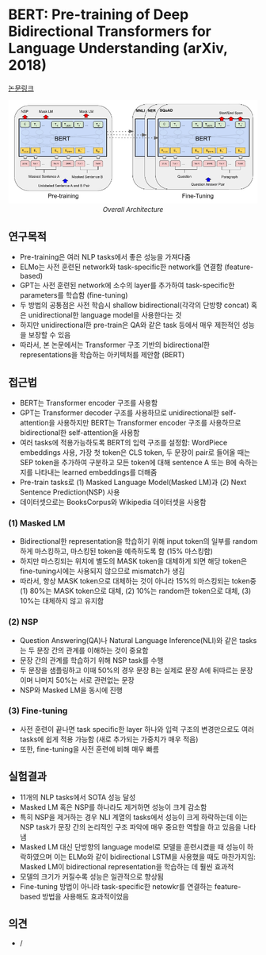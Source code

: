 # BERT: Pre-training of Deep Bidirectional Transformers for Language Understanding (arXiv, 2018)

[논문링크](https://arxiv.org/abs/1810.04805)

<p align="center">
    <img width="600" alt='fig1' src="../img/devlin2018bert.png?raw=true"></br>
    <em><font size=2>Overall Architecture</font></em>
</p>

## 연구목적
- Pre-training은 여러 NLP tasks에서 좋은 성능을 가져다줌
- ELMo는 사전 훈련된 network와 task-specific한 network를 연결함 (feature-based)
- GPT는 사전 훈련된 network에 소수의 layer를 추가하여 task-specific한 parameters를 학습함 (fine-tuning)
- 두 방법의 공통점은 사전 학습시 shallow bidirectional(각각의 단방향 concat) 혹은 unidirectional한 language model을 사용한다는 것
- 하지만 unidirectional한 pre-train은 QA와 같은 task 등에서 매우 제한적인 성능을 보장할 수 있음
- 따라서, 본 논문에서는 Transformer 구조 기반의 bidirectional한 representations을 학습하는 아키텍처를 제안함 (BERT)

## 접근법
- BERT는 Transformer encoder 구조를 사용함
- GPT는 Transformer decoder 구조를 사용하므로 unidirectional한 self-attention을 사용하지만 BERT는 Transformer encoder 구조를 사용하므로 bidirectional한 self-attention을 사용함
- 여러 tasks에 적용가능하도록 BERT의 입력 구조를 설정함: WordPiece embeddings 사용, 가장 첫 token은 CLS token, 두 문장이 pair로 들어올 때는 SEP token을 추가하여 구분하고 모든 token에 대해 sentence A 또는 B에 속하는지를 나타내는 learned embeddings를 더해줌
- Pre-train tasks로 (1) Masked Language Model(Masked LM)과 (2) Next Sentence Prediction(NSP) 사용
- 데이터셋으로는 BooksCorpus와 Wikipedia 데이터셋을 사용함

### (1) Masked LM
- Bidirectional한 representation을 학습하기 위해 input token의 일부를 random하게 마스킹하고, 마스킹된 token을 예측하도록 함 (15% 마스킹함)
- 하지만 마스킹되는 위치에 별도의 MASK token을 대체하게 되면 해당 token은 fine-tuning시에는 사용되지 않으므로 mismatch가 생김
- 따라서, 항상 MASK token으로 대체하는 것이 아니라 15%의 마스킹되는 token중 (1) 80%는 MASK token으로 대체, (2) 10%는 random한 token으로 대체, (3) 10%는 대체하지 않고 유지함 

### (2) NSP
- Question Answering(QA)나 Natural Language Inference(NLI)와 같은 tasks는 두 문장 간의 관계를 이해하는 것이 중요함
- 문장 간의 관계를 학습하기 위해 NSP task를 수행
- 두 문장을 샘플링하고 이때 50%의 경우 문장 B는 실제로 문장 A에 뒤따르는 문장이며 나머지 50%는 서로 관련없는 문장 
- NSP와 Masked LM을 동시에 진행

### (3) Fine-tuning
- 사전 훈련이 끝나면 task specific한 layer 하나와 입력 구조의 변경만으로도 여러 tasks에 쉽게 적용 가능함 (새로 추가되는 가중치가 매우 적음)
- 또한, fine-tuning을 사전 훈련에 비해 매우 빠름

## 실험결과
- 11개의 NLP tasks에서 SOTA 성능 달성
- Masked LM 혹은 NSP를 하나라도 제거하면 성능이 크게 감소함
- 특히 NSP을 제거하는 경우 NLI 계열의 tasks에서 성능이 크게 하락하는데 이는 NSP task가 문장 간의 논리적인 구조 파악에 매우 중요한 역할을 하고 있음을 나타냄
- Masked LM 대신 단방향의 language model로 모델을 훈련시켰을 때 성능이 하락하였으며 이는 ELMo와 같이 bidirectional LSTM을 사용했을 때도 마찬가지임: Masked LM이 bidirectional representation을 학습하는 데 훨씬 효과적
- 모델의 크기가 커질수록 성능은 일관적으로 향상됨
- Fine-tuning 방법이 아니라 task-specific한 netowkr를 연결하는 feature-based 방법을 사용해도 효과적이었음

## 의견
- /